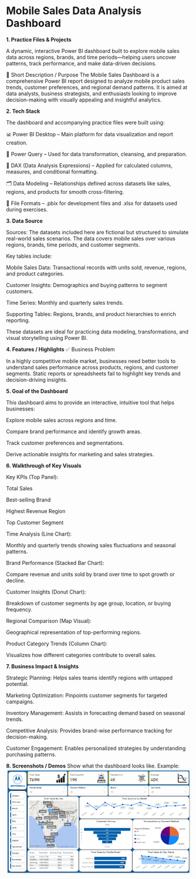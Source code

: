 # Mobile Sales Data Analysis Dashboard
**1. Practice Files & Projects**

A dynamic, interactive Power BI dashboard built to explore mobile sales data across regions, brands, and time periods—helping users uncover patterns, track performance, and make data-driven decisions.

📄 Short Description / Purpose
The Mobile Sales Dashboard is a comprehensive Power BI report designed to analyze mobile product sales trends, customer preferences, and regional demand patterns. It is aimed at data analysts, business strategists, and enthusiasts looking to improve decision-making with visually appealing and insightful analytics.

**2. Tech Stack**

The dashboard and accompanying practice files were built using:

📊 Power BI Desktop – Main platform for data visualization and report creation.

📂 Power Query – Used for data transformation, cleansing, and preparation.

🧠 DAX (Data Analysis Expressions) – Applied for calculated columns, measures, and conditional formatting.

🗂 Data Modeling – Relationships defined across datasets like sales, regions, and products for smooth cross-filtering.

📁 File Formats – .pbix for development files and .xlsx for datasets used during exercises.

**3. Data Source**

Sources:
The datasets included here are fictional but structured to simulate real-world sales scenarios. The data covers mobile sales over various regions, brands, time periods, and customer segments.

Key tables include:

Mobile Sales Data: Transactional records with units sold, revenue, regions, and product categories.

Customer Insights: Demographics and buying patterns to segment customers.

Time Series: Monthly and quarterly sales trends.

Supporting Tables: Regions, brands, and product hierarchies to enrich reporting.

These datasets are ideal for practicing data modeling, transformations, and visual storytelling using Power BI.

**4. **Features / Highlights****
✅ Business Problem

In a highly competitive mobile market, businesses need better tools to understand sales performance across products, regions, and customer segments. Static reports or spreadsheets fail to highlight key trends and decision-driving insights.

**5. Goal of the Dashboard**

This dashboard aims to provide an interactive, intuitive tool that helps businesses:

Explore mobile sales across regions and time.

Compare brand performance and identify growth areas.

Track customer preferences and segmentations.

Derive actionable insights for marketing and sales strategies.

**6. Walkthrough of Key Visuals**

Key KPIs (Top Panel):

Total Sales

Best-selling Brand

Highest Revenue Region

Top Customer Segment

Time Analysis (Line Chart):

Monthly and quarterly trends showing sales fluctuations and seasonal patterns.

Brand Performance (Stacked Bar Chart):

Compare revenue and units sold by brand over time to spot growth or decline.

Customer Insights (Donut Chart):

Breakdown of customer segments by age group, location, or buying frequency.

Regional Comparison (Map Visual):

Geographical representation of top-performing regions.

Product Category Trends (Column Chart):

Visualizes how different categories contribute to overall sales.

**7. Business Impact & Insights**

Strategic Planning: Helps sales teams identify regions with untapped potential.

Marketing Optimization: Pinpoints customer segments for targeted campaigns.

Inventory Management: Assists in forecasting demand based on seasonal trends.

Competitive Analysis: Provides brand-wise performance tracking for decision-making.

Customer Engagement: Enables personalized strategies by understanding purchasing patterns.

**8.	Screenshots / Demos**
Show what the dashboard looks like.
Example: ![Dashboard Preview](https://github.com/prathamesh-1004/Mobile-Sales-Data-Dashboard/blob/main/Mobile%20Sales%20Dashboard.png)
